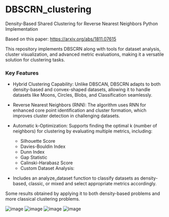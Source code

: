 # DBSCRN_clustering
Density-Based Shared Clustering for Reverse Nearest Neighbors Python Implementation

Based on this paper: https://arxiv.org/abs/1811.07615

This repository implements DBSCRN along with tools for dataset analysis, cluster visualization, and advanced metric evaluations, making it a versatile solution for clustering tasks.

### Key Features

* Hybrid Clustering Capability: Unlike DBSCAN, DBSCRN adapts to both density-based and convex-shaped datasets, allowing it to handle datasets like Moons, Circles, Blobs, and Classification seamlessly.

* Reverse Nearest Neighbors (RNN): The algorithm uses RNN for enhanced core point identification and cluster formation, which improves cluster detection in challenging datasets.

* Automatic k-Optimization: Supports finding the optimal k (number of neighbors) for clustering by evaluating multiple metrics, including:
  * Silhouette Score
  * Davies-Bouldin Index
  * Dunn Index
  * Gap Statistic
  * Calinski-Harabasz Score
  * Custom Dataset Analysis:

* Includes an analyze_dataset function to classify datasets as density-based, classic, or mixed and select appropriate metrics accordingly.


Some results obtained by applying it to both density-based problems and more classical clustering problems.

![image](https://github.com/user-attachments/assets/0dbef1a8-4dcf-4b3b-8e0b-76d749c82638)
![image](https://github.com/user-attachments/assets/6829dd06-74b0-446d-9d72-f20975494c3d)
![image](https://github.com/user-attachments/assets/9613559c-e4be-4f8c-b2c9-fe876706ff88)
![image](https://github.com/user-attachments/assets/8722e58e-aad3-4ebd-9e07-d855d89ad09b)




